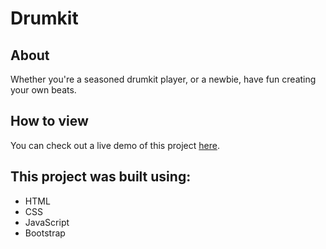 # Drumkit
## About
Whether you're a seasoned drumkit player, or a newbie, have fun creating your own beats.
## How to view
You can check out a live demo of this project [here](https://brajpatel.github.io/drumkit/).
## This project was built using:
- HTML
- CSS
- JavaScript
- Bootstrap
